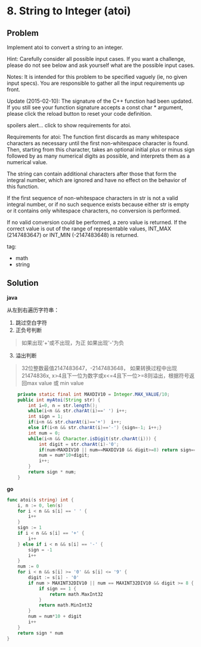 # 8. String to Integer (atoi)

## Problem

Implement atoi to convert a string to an integer.

Hint: Carefully consider all possible input cases. If you want a challenge, please do not see below and ask yourself what are the possible input cases.

Notes: It is intended for this problem to be specified vaguely (ie, no given input specs). You are responsible to gather all the input requirements up front.

Update (2015-02-10):
The signature of the C++ function had been updated. If you still see your function signature accepts a const char * argument, please click the reload button  to reset your code definition.

spoilers alert... click to show requirements for atoi.

Requirements for atoi:
The function first discards as many whitespace characters as necessary until the first non-whitespace character is found. Then, starting from this character, takes an optional initial plus or minus sign followed by as many numerical digits as possible, and interprets them as a numerical value.

The string can contain additional characters after those that form the integral number, which are ignored and have no effect on the behavior of this function.

If the first sequence of non-whitespace characters in str is not a valid integral number, or if no such sequence exists because either str is empty or it contains only whitespace characters, no conversion is performed.

If no valid conversion could be performed, a zero value is returned. If the correct value is out of the range of representable values, INT_MAX (2147483647) or INT_MIN (-2147483648) is returned.

tag:
- math 
- string


## Solution

**java**

从左到右遍历字符串：
1. 跳过空白字符
2. 正负号判断
>如果出现'+'或不出现，为正
如果出现'-'为负
3. 溢出判断
>32位整数最值2147483647，-2147483648， 如果转换过程中出现21474836x, x>4且下一位为数字或x<=4且下一位>=8则溢出，根据符号返回max value 或 min value


```java
    private static final int MAXDIV10 = Integer.MAX_VALUE/10;
    public int myAtoi(String str) {
        int i=0, n = str.length();
        while(i<n && str.charAt(i)==' ') i++;
        int sign = 1;
        if(i<n && str.charAt(i)=='+')  i++;
        else if(i<n && str.charAt(i)=='-') {sign=-1; i++;}
        int num = 0;
        while(i<n && Character.isDigit(str.charAt(i))) {
            int digit = str.charAt(i)-'0';
            if(num>MAXDIV10 || num==MAXDIV10 && digit>=8) return sign==1? Integer.MAX_VALUE : Integer.MIN_VALUE;
            num = num*10+digit;
            i++;
        }
        return sign * num;
    }
```

**go**
```go
func atoi(s string) int {
	i, n := 0, len(s)
	for i < n && s[i] == ' ' {
		i++
	}
	sign := 1
	if i < n && s[i] == '+' {
		i++
	} else if i < n && s[i] == '-' {
		sign = -1
		i++
	}
	num := 0
	for i < n && s[i] >= '0' && s[i] <= '9' {
		digit := s[i] - '0'
		if num > MAXINT32DIV10 || num == MAXINT32DIV10 && digit >= 8 {
			if sign == 1 {
				return math.MaxInt32
			}
			return math.MinInt32
		}
		num = num*10 + digit
		i++
	}
	return sign * num
}
```